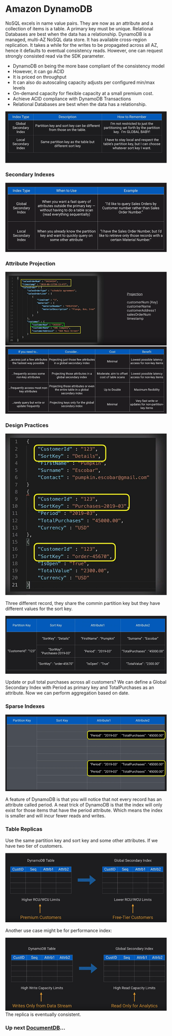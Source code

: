 # Amazon DynamoDB

NoSQL excels in name value pairs. They are now as an attribute and a collection of items is a table. A primary key must be unique. Relational Databases are best when the data has a relationship. DynamoDB is a managed, multi-AZ NoSQL data store. It has available cross-region replication. It takes a while for the writes to be propagated across all AZ, hence it defaults to eventual consistency reads. However, one can request strongly consisted read via the SDK parameter.

- DynamoDB on being the more base compliant of the consistency model
- However, it can go ACID
- It is priced on throughput
- It can also do autoscaling capacity adjusts per configured min/max levels
- On-demand capacity for flexible capacity at a small premium cost.
- Achieve ACID compliance with DynamoDB Transactions
- Relational Databases are best when the data has a relationship.

![Amazon DynamoDB Index](../../assets/dynamoDB-indexes.png)

### Secondary Indexes

![Amazon DynamoDB Secondary](../../assets/dynamo-indexes-2.png)

### Attribute Projection

![DynamoDB attribute](../../assets/dynamoDB-attribution.png)
![Amazon DynamoDB](../../assets/dynamodb-decision.png)

### Design Practices

![DynamoDB Practices](../../assets/dynamodb-design.png)

Three different record, they share the commin partition key but they have different values for the sort key.

![DynamoDB Partition](../../assets/dynamodb-records.png)

Update or pull total purchases across all customers? We can define a Global Secondary Index with Period as primary key and TotalPurchases as an attribute. Now we can perform aggregation based on date.

### Sparse Indexes

![DynamoDB Sparse](../../assets/dynamodb-sparse-indexes.png)

A feature of DynamoDB is that you will notice that not every record has an attribute called period. A neat trick of DynamoDB is that the index will only exist for those items that have the period attribute. Which means the index is smaller and will incur fewer reads and writes.

### Table Replicas

Use the same partition key and sort key and some other attributes. If we have two tier of customers.

![DynamoDB Performance](../../assets/dynamodb-global-secondary-index.png)

Another use case might be for performance index:

![DynamoDB Tables](../../assets/dynamodb-performance-index.png)
The replica is eventually consistent.

### Up next [DocumentDB](../amazon-documentdb/README.md)...
